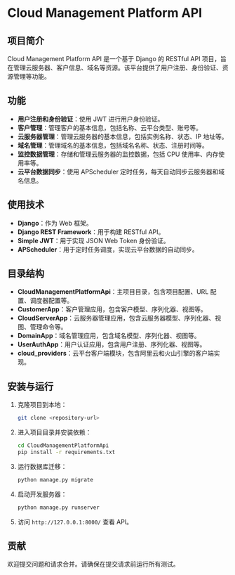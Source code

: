 # Cloud Management Platform API

## 项目简介

Cloud Management Platform API 是一个基于 Django 的 RESTful API 项目，旨在管理云服务器、客户信息、域名等资源。该平台提供了用户注册、身份验证、资源管理等功能。

## 功能

- **用户注册和身份验证**：使用 JWT 进行用户身份验证。
- **客户管理**：管理客户的基本信息，包括名称、云平台类型、账号等。
- **云服务器管理**：管理云服务器的基本信息，包括实例名称、状态、IP 地址等。
- **域名管理**：管理域名的基本信息，包括域名名称、状态、注册时间等。
- **监控数据管理**：存储和管理云服务器的监控数据，包括 CPU 使用率、内存使用率等。
- **云平台数据同步**：使用 APScheduler 定时任务，每天自动同步云服务器和域名信息。

## 使用技术

- **Django**：作为 Web 框架。
- **Django REST Framework**：用于构建 RESTful API。
- **Simple JWT**：用于实现 JSON Web Token 身份验证。
- **APScheduler**：用于定时任务调度，实现云平台数据的自动同步。

## 目录结构

- **CloudManagementPlatformApi**：主项目目录，包含项目配置、URL 配置、调度器配置等。
- **CustomerApp**：客户管理应用，包含客户模型、序列化器、视图等。
- **CloudServerApp**：云服务器管理应用，包含云服务器模型、序列化器、视图、管理命令等。
- **DomainApp**：域名管理应用，包含域名模型、序列化器、视图等。
- **UserAuthApp**：用户认证应用，包含用户注册、序列化器、视图等。
- **cloud_providers**：云平台客户端模块，包含阿里云和火山引擎的客户端实现。

## 安装与运行

1. 克隆项目到本地：
   ```bash
   git clone <repository-url>
   ```

2. 进入项目目录并安装依赖：
   ```bash
   cd CloudManagementPlatformApi
   pip install -r requirements.txt
   ```

3. 运行数据库迁移：
   ```bash
   python manage.py migrate
   ```

4. 启动开发服务器：
   ```bash
   python manage.py runserver
   ```

5. 访问 `http://127.0.0.1:8000/` 查看 API。

## 贡献

欢迎提交问题和请求合并。请确保在提交请求前运行所有测试。